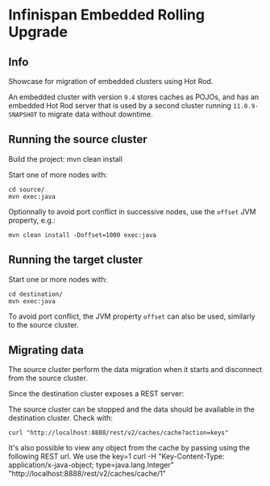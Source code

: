 # Infinispan Embedded Rolling Upgrade

## Info 
Showcase for migration of embedded clusters using Hot Rod. 

An embedded cluster with version ```9.4``` stores caches
as POJOs, and has an embedded Hot Rod server that is used by a second cluster running ```11.0.9-SNAPSHOT``` to migrate data without downtime.

## Running the source cluster

Build the project:
mvn clean install

Start one of more nodes with: 

```
cd source/
mvn exec:java
```

Optionnally to avoid port conflict in successive nodes, use the ```offset``` JVM property, e.g.: 

```mvn clean install -Doffset=1000 exec:java```

## Running the target cluster

Start one or more nodes with:

```
cd destination/
mvn exec:java
```

To avoid port conflict, the JVM property ```offset``` can also be used, similarly to the source cluster. 

## Migrating data

The source cluster perform the data migration when it starts and disconnect from the source cluster.

Since the destination cluster exposes a REST server:




The source cluster can be stopped and the data should be available in the destination cluster. Check with:

```
curl "http://localhost:8888/rest/v2/caches/cache?action=keys"
```

It's also possible to view any object from the cache by passing using the following REST url. 
We use the key=1 
curl  -H "Key-Content-Type: application/x-java-object; type=java.lang.Integer" "http://localhost:8888/rest/v2/caches/cache/1"

